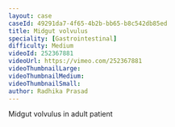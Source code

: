 ```yaml
---
layout: case
caseId: 49291da7-4f65-4b2b-bb65-b8c542db85ed
title: Midgut volvulus
speciality: [Gastrointestinal]
difficulty: Medium
videoId: 252367881
videoUrl: https://vimeo.com/252367881
videoThumbnailLarge: 
videoThumbnailMedium: 
videoThumbnailSmall: 
author: Radhika Prasad
---
```


Midgut volvulus in adult patient